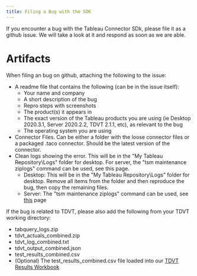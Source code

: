 ```yaml
---
title: Filing a Bug with the SDK
---
```


If you encounter a bug with the Tableau Connector SDk, please file it as a github issue. We will take a look at it and respond as soon as we are able.

# Artifacts
When filing an bug on github, attaching the following to the issue:
- A readme file that contains the following (can be in the issue itself):
    - Your name and company
    - A short description of the bug
    - Repro steps with screenshots
    - The product(s) it appears in
    - The exact version of the Tableau products you are using (ie Desktop 2020.3.1, Server 2020.2.2, TDVT 2.1.1, etc), as relevant to the bug
    - The operating system you are using
- Connector Files. Can be either a folder with the loose connector files or a packaged .taco connector. Should be the latest version of the connector.
- Clean logs showing the error. This will be in the "My Tableau Repository\Logs" folder for desktop. For server, the "tsm maintenance ziplogs" command can be used, see this page.
    - Desktop: This will be in the "My Tableau Repository\Logs" folder for desktop. Remove all items from the folder and then reproduce the bug, then copy the remaining files.
    - Server: The "tsm maintenance ziplogs" command can be used, see [this](https://help.tableau.com/current/server/en-us/logs_loc.htm) page

If the bug is related to TDVT, please also add the following from your TDVT working directory:
- tabquery_logs.zip
- tdvt_actuals_combined.zip
- tdvt_log_combined.txt
- tdvt_output_combined.json
- test_results_combined.csv
- (Optional) The test_results_combined.csv file loaded into our [TDVT Results Workbook](https://github.com/tableau/connector-plugin-sdk/blob/master/tdvt/TDVT%20Results.twbx)